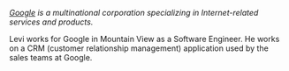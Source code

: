 _[Google][main-url] is a multinational corporation specializing in Internet-related services and products._

Levi works for Google in Mountain View as a Software Engineer. He works on a CRM (customer
relationship management) application used by the sales teams at Google.



[main-url]: http://google.com